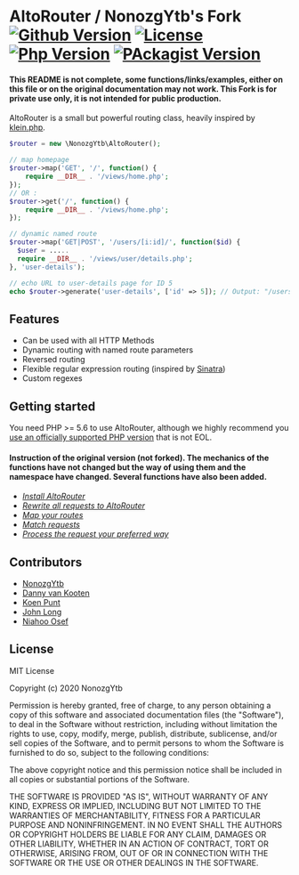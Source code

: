 # AltoRouter / NonozgYtb's Fork  [![Github Version](https://img.shields.io/github/v/release/nonozgytb/altorouter.svg)](https://github.com/NonozgYtb/AltoRouter/releases) [![License](https://img.shields.io/github/license/nonozgytb/altorouter.svg)](https://github.com/NonozgYtb/AltoRouter/blob/master/LICENSE.md) [![Php Version](https://img.shields.io/packagist/php-v/nonozgytb/altorouter.svg)](https://packagist.org/packages/nonozgytb/altorouter) [![PAckagist Version](https://img.shields.io/packagist/v/nonozgytb/altorouter.svg)](https://packagist.org/packages/nonozgytb/altorouter)

#### **This README is not complete, some functions/links/examples, either on this file or on the original documentation may not work. This Fork is for private use only, it is not intended for public production.**

AltoRouter is a small but powerful routing class, heavily inspired by [klein.php](https://github.com/chriso/klein.php/).
```php
$router = new \NonozgYtb\AltoRouter();

// map homepage
$router->map('GET', '/', function() {
    require __DIR__ . '/views/home.php';
});
// OR : 
$router->get('/', function() {
    require __DIR__ . '/views/home.php';
});

// dynamic named route
$router->map('GET|POST', '/users/[i:id]/', function($id) {
  $user = .....
  require __DIR__ . '/views/user/details.php';
}, 'user-details');

// echo URL to user-details page for ID 5
echo $router->generate('user-details', ['id' => 5]); // Output: "/users/5"
```

## Features

* Can be used with all HTTP Methods
* Dynamic routing with named route parameters
* Reversed routing
* Flexible regular expression routing (inspired by [Sinatra](http://www.sinatrarb.com/))
* Custom regexes

## Getting started

You need PHP >= 5.6 to use AltoRouter, although we highly recommend you [use an officially supported PHP version](https://secure.php.net/supported-versions.php) that is not EOL.

#### Instruction of the original version (not forked). The mechanics of the functions have not changed but the way of using them and the namespace have changed. Several functions have also been added.

- [*Install AltoRouter*](http://altorouter.com/usage/install.html)
- [*Rewrite all requests to AltoRouter*](http://altorouter.com/usage/rewrite-requests.html)
- [*Map your routes*](http://altorouter.com/usage/mapping-routes.html)
- [*Match requests*](http://altorouter.com/usage/matching-requests.html)
- [*Process the request your preferred way*](http://altorouter.com/usage/processing-requests.html)

## Contributors
- [NonozgYtb](https://github.com/nonozgytb)
- [Danny van Kooten](https://github.com/dannyvankooten)
- [Koen Punt](https://github.com/koenpunt)
- [John Long](https://github.com/adduc)
- [Niahoo Osef](https://github.com/niahoo)

## License

MIT License

Copyright (c) 2020 NonozgYtb

Permission is hereby granted, free of charge, to any person obtaining a copy of this software and associated documentation files (the "Software"), to deal in the Software without restriction, including without limitation the rights to use, copy, modify, merge, publish, distribute, sublicense, and/or sell copies of the Software, and to permit persons to whom the Software is furnished to do so, subject to the following conditions:

The above copyright notice and this permission notice shall be included in all copies or substantial portions of the Software.

THE SOFTWARE IS PROVIDED "AS IS", WITHOUT WARRANTY OF ANY KIND, EXPRESS OR IMPLIED, INCLUDING BUT NOT LIMITED TO THE WARRANTIES OF MERCHANTABILITY, FITNESS FOR A PARTICULAR PURPOSE AND NONINFRINGEMENT. IN NO EVENT SHALL THE AUTHORS OR COPYRIGHT HOLDERS BE LIABLE FOR ANY CLAIM, DAMAGES OR OTHER LIABILITY, WHETHER IN AN ACTION OF CONTRACT, TORT OR OTHERWISE, ARISING FROM, OUT OF OR IN CONNECTION WITH THE SOFTWARE OR THE USE OR OTHER DEALINGS IN THE SOFTWARE.